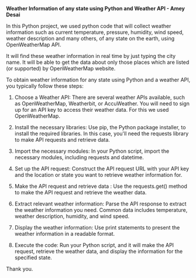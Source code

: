 **Weather Information of any state using Python and
Weather API - Amey Desai**

In this Python project,  we used python code that will collect weather information such as current temperature, pressure, humidity, wind speed, weather description and many others, of any state on the earth, using OpenWeatherMap API. 

It will find these weather information in real time by just typing the city name. It will be able to get the data about only those places which are listed (or supported) by OpenWeatherMap website.

To obtain weather information for any state using Python and a weather API, you typically follow these steps: 

1.	Choose a Weather API: 
There are several weather APIs available, such as OpenWeatherMap, Weatherbit, or AccuWeather. You will need to sign up for an API key to access their weather data. For this we used OpenWeatherMap.
      

2.	Install the necessary libraries:
Use pip, the Python package installer, to install the required libraries. In this case, you'll need the requests library to make API requests and retrieve data.
      

3.	Import the necessary modules: 
In your Python script, import the necessary modules, including requests and datetime.


4.	Set up the API request: 
Construct the API request URL with your API key and the location or state you want to retrieve weather information for.
      

5.	Make the API request and retrieve data :
Use the requests.get() method to make the API request and retrieve the weather data.
      

6.	Extract relevant weather information: 
Parse the API response to extract the weather information you need. Common data includes temperature, weather description, humidity, and wind speed.
      

7.	Display the weather information: 
Use print statements to present the weather information in a readable format.
      

8.	Execute the code:
Run your Python script, and it will make the API request, retrieve the weather data, and display the information for the specified state.

Thank you.